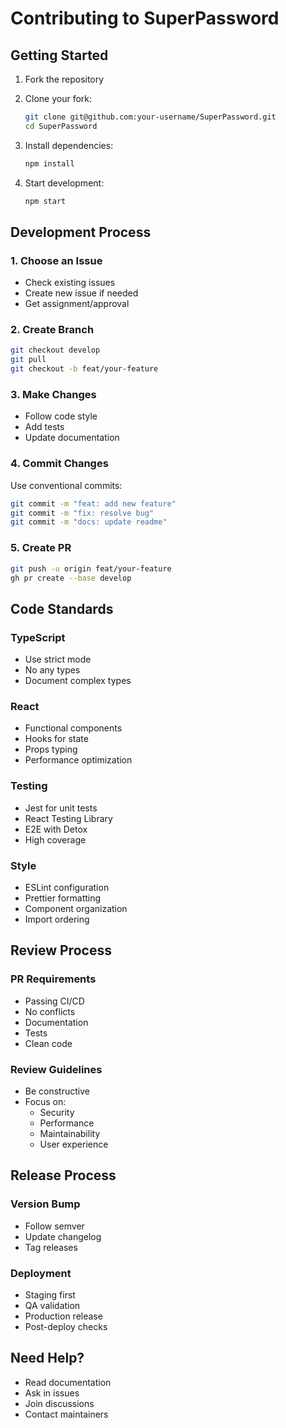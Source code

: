 # Contributing to SuperPassword

## Getting Started

1. Fork the repository
2. Clone your fork:

   ```bash
   git clone git@github.com:your-username/SuperPassword.git
   cd SuperPassword
   ```

3. Install dependencies:

   ```bash
   npm install
   ```

4. Start development:
   ```bash
   npm start
   ```

## Development Process

### 1. Choose an Issue

- Check existing issues
- Create new issue if needed
- Get assignment/approval

### 2. Create Branch

```bash
git checkout develop
git pull
git checkout -b feat/your-feature
```

### 3. Make Changes

- Follow code style
- Add tests
- Update documentation

### 4. Commit Changes

Use conventional commits:

```bash
git commit -m "feat: add new feature"
git commit -m "fix: resolve bug"
git commit -m "docs: update readme"
```

### 5. Create PR

```bash
git push -u origin feat/your-feature
gh pr create --base develop
```

## Code Standards

### TypeScript

- Use strict mode
- No any types
- Document complex types

### React

- Functional components
- Hooks for state
- Props typing
- Performance optimization

### Testing

- Jest for unit tests
- React Testing Library
- E2E with Detox
- High coverage

### Style

- ESLint configuration
- Prettier formatting
- Component organization
- Import ordering

## Review Process

### PR Requirements

- Passing CI/CD
- No conflicts
- Documentation
- Tests
- Clean code

### Review Guidelines

- Be constructive
- Focus on:
  - Security
  - Performance
  - Maintainability
  - User experience

## Release Process

### Version Bump

- Follow semver
- Update changelog
- Tag releases

### Deployment

- Staging first
- QA validation
- Production release
- Post-deploy checks

## Need Help?

- Read documentation
- Ask in issues
- Join discussions
- Contact maintainers
